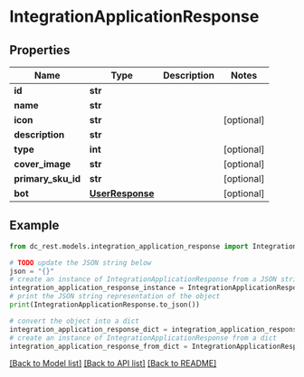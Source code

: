 # IntegrationApplicationResponse


## Properties

Name | Type | Description | Notes
------------ | ------------- | ------------- | -------------
**id** | **str** |  | 
**name** | **str** |  | 
**icon** | **str** |  | [optional] 
**description** | **str** |  | 
**type** | **int** |  | [optional] 
**cover_image** | **str** |  | [optional] 
**primary_sku_id** | **str** |  | [optional] 
**bot** | [**UserResponse**](UserResponse.md) |  | [optional] 

## Example

```python
from dc_rest.models.integration_application_response import IntegrationApplicationResponse

# TODO update the JSON string below
json = "{}"
# create an instance of IntegrationApplicationResponse from a JSON string
integration_application_response_instance = IntegrationApplicationResponse.from_json(json)
# print the JSON string representation of the object
print(IntegrationApplicationResponse.to_json())

# convert the object into a dict
integration_application_response_dict = integration_application_response_instance.to_dict()
# create an instance of IntegrationApplicationResponse from a dict
integration_application_response_from_dict = IntegrationApplicationResponse.from_dict(integration_application_response_dict)
```
[[Back to Model list]](../README.md#documentation-for-models) [[Back to API list]](../README.md#documentation-for-api-endpoints) [[Back to README]](../README.md)


